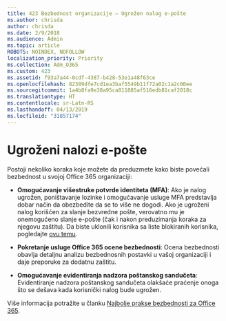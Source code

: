 ```yaml
---
title: 423 Bezbednost organizacije – Ugrožen nalog e-pošte
ms.author: chrisda
author: chrisda
ms.date: 2/9/2018
ms.audience: Admin
ms.topic: article
ROBOTS: NOINDEX, NOFOLLOW
localization_priority: Priority
ms.collection: Adm_O365
ms.custom: 423
ms.assetid: f93a7a44-0cdf-4387-b428-53e1a48f63ce
ms.openlocfilehash: 82389dfe7cd1ea3baf5549b11f72a02c1a2c00ee
ms.sourcegitcommit: 1a4b8fa9e38a95ca811085af516edb81caf2018c
ms.translationtype: HT
ms.contentlocale: sr-Latn-RS
ms.lasthandoff: 04/13/2019
ms.locfileid: "31857174"
---
```

# <a name="compromised-email-accounts"></a>Ugroženi nalozi e-pošte

Postoji nekoliko koraka koje možete da preduzmete kako biste povećali bezbednost u svojoj Office 365 organizaciji:

- **Omogućavanje višestruke potvrde identiteta (MFA)**: Ako je nalog ugrožen, poništavanje lozinke i omogućavanje usluge MFA predstavlja dobar način da obezbedite da se to više ne dogodi. Ako je ugroženi nalog korišćen za slanje bezvredne pošte, verovatno mu je onemogućeno slanje e-pošte (čak i nakon preduzimanja koraka za njegovu zaštitu). Da biste uklonili korisnika sa liste blokiranih korisnika, pogledajte [ovu temu](https://technet.microsoft.com/library/ms.exch.eac.actioncenter.aspx).

- **Pokretanje usluge Office 365 ocene bezbednosti**: Ocena bezbednosti obavlja detaljnu analizu bezbednosnih postavki u vašoj organizaciji i daje preporuke za dodatnu zaštitu.

- **Omogućavanje evidentiranja nadzora poštanskog sandučeta**: Evidentiranje nadzora poštanskog sandučeta olakšaće praćenje onoga što se dešava kada korisnički nalog bude ugrožen.

Više informacija potražite u članku [Najbolje prakse bezbednosti za Office 365](https://support.office.com/article/9295e396-e53d-49b9-ae9b-0b5828cdedc3.aspx).
